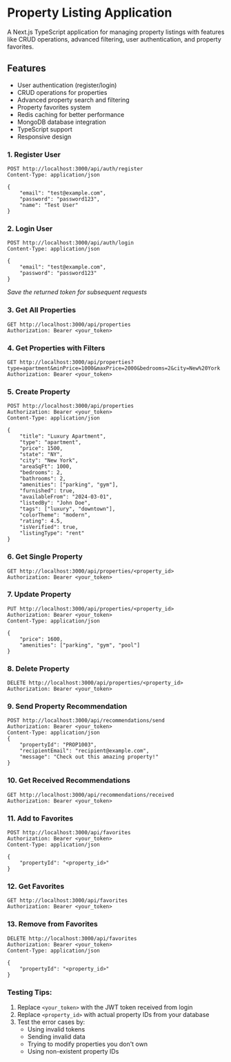 # Property Listing Application

A Next.js TypeScript application for managing property listings with features like CRUD operations, advanced filtering, user authentication, and property favorites.

## Features

- User authentication (register/login)
- CRUD operations for properties
- Advanced property search and filtering
- Property favorites system
- Redis caching for better performance
- MongoDB database integration
- TypeScript support
- Responsive design


### 1. **Register User**
```http
POST http://localhost:3000/api/auth/register
Content-Type: application/json

{
    "email": "test@example.com",
    "password": "password123",
    "name": "Test User"
}
```

### 2. **Login User**
```http
POST http://localhost:3000/api/auth/login
Content-Type: application/json

{
    "email": "test@example.com",
    "password": "password123"
}
```
*Save the returned token for subsequent requests*

### 3. **Get All Properties**
```http
GET http://localhost:3000/api/properties
Authorization: Bearer <your_token>
```

### 4. **Get Properties with Filters**
```http
GET http://localhost:3000/api/properties?type=apartment&minPrice=1000&maxPrice=2000&bedrooms=2&city=New%20York
Authorization: Bearer <your_token>
```

### 5. **Create Property**
```http
POST http://localhost:3000/api/properties
Authorization: Bearer <your_token>
Content-Type: application/json

{
    "title": "Luxury Apartment",
    "type": "apartment",
    "price": 1500,
    "state": "NY",
    "city": "New York",
    "areaSqFt": 1000,
    "bedrooms": 2,
    "bathrooms": 2,
    "amenities": ["parking", "gym"],
    "furnished": true,
    "availableFrom": "2024-03-01",
    "listedBy": "John Doe",
    "tags": ["luxury", "downtown"],
    "colorTheme": "modern",
    "rating": 4.5,
    "isVerified": true,
    "listingType": "rent"
}
```

### 6. **Get Single Property**
```http
GET http://localhost:3000/api/properties/<property_id>
Authorization: Bearer <your_token>
```

### 7. **Update Property**
```http
PUT http://localhost:3000/api/properties/<property_id>
Authorization: Bearer <your_token>
Content-Type: application/json

{
    "price": 1600,
    "amenities": ["parking", "gym", "pool"]
}
```

### 8. **Delete Property**
```http
DELETE http://localhost:3000/api/properties/<property_id>
Authorization: Bearer <your_token>
```

### 9. **Send Property Recommendation**
```http
POST http://localhost:3000/api/recommendations/send
Authorization: Bearer <your_token>
Content-Type: application/json
{
    "propertyId": "PROP1003",
    "recipientEmail": "recipient@example.com",
    "message": "Check out this amazing property!"
}

```

### 10. **Get Received Recommendations**
```http
GET http://localhost:3000/api/recommendations/received
Authorization: Bearer <your_token>
```

### 11. **Add to Favorites**
```http
POST http://localhost:3000/api/favorites
Authorization: Bearer <your_token>
Content-Type: application/json

{
    "propertyId": "<property_id>"
}
```

### 12. **Get Favorites**
```http
GET http://localhost:3000/api/favorites
Authorization: Bearer <your_token>
```

### 13. **Remove from Favorites**
```http
DELETE http://localhost:3000/api/favorites
Authorization: Bearer <your_token>
Content-Type: application/json

{
    "propertyId": "<property_id>"
}
```

### Testing Tips:
1. Replace `<your_token>` with the JWT token received from login
2. Replace `<property_id>` with actual property IDs from your database
3. Test the error cases by:
   - Using invalid tokens
   - Sending invalid data
   - Trying to modify properties you don't own
   - Using non-existent property IDs


